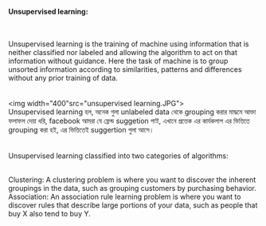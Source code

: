 
<strong> Unsupervised learning:</strong>
<br><br><br>

Unsupervised learning is the training of machine using information that is neither classified nor labeled and allowing the algorithm to act on that information without guidance. Here the task of machine is to group unsorted information according to similarities, patterns and differences without any prior training of data. 
<br><br><br><img width="400"src="unsupervised learning.JPG"><br>
Unsupervised learning হল, অনেক গুলা unlabeled data থেকে grouping করার মাদ্ধমে আক্তা ফলাফল দেয়া
ধরি, facebook আমরা যে ফ্রেন্ড suggetion পাই, এখানে প্রত্তেক এর কার্যকলাপ এর ভিত্তিতে grouping করা হই, এর ভিত্তিতেই suggertion গুলা আসে। 
 <br> <br> <br>
 Unsupervised learning classified into two categories of algorithms: <br><br>
 

Clustering: A clustering problem is where you want to discover the inherent groupings in the data, such as grouping customers by purchasing behavior.
Association: An association rule learning problem is where you want to discover rules that describe large portions of your data, such as people that buy X also tend to buy Y.
<br><br>